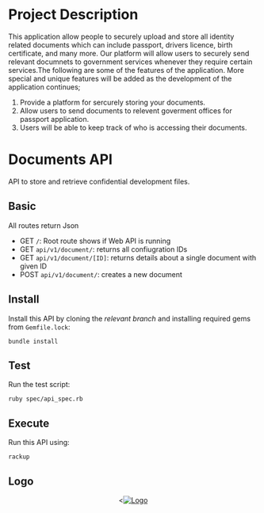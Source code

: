 # Project Description

This application allow people to securely upload and store all identity related documents which can include passport, drivers licence, birth certificate, and many more. Our platform will allow users to securely send relevant documnets to government services whenever they require certain services.The following are some of the features of the application. More special and unique features will be added as the development of the application continues;

1. Provide a platform for sercurely storing your documents.
2. Allow users to send documents to relevent goverment offices for passport application.
3. Users will be able to keep  track of who is accessing their documents.


# Documents API

API to store and retrieve confidential development files.

## Basic

All routes return Json

- GET `/`: Root route shows if Web API is running
- GET `api/v1/document/`: returns all confiugration IDs
- GET `api/v1/document/[ID]`: returns details about a single document with given ID
- POST `api/v1/document/`: creates a new document

## Install

Install this API by cloning the *relevant branch* and installing required gems from `Gemfile.lock`:

```shell
bundle install
```

## Test

Run the test script:

```shell
ruby spec/api_spec.rb
```

## Execute

Run this API using:

```shell
rackup
```

## Logo

<p align="center">
  <<a href="https://ibb.co/nkOsTn"><img src="https://image.ibb.co/gijcuS/240_F_157145617_I0_Dv_ZCovewd9kup_Hpj_C21_Mrfe_C6_M9i2_I.jpg" alt="Logo" border="0"></a>
  
</p>
